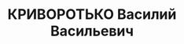 ---
title: КРИВОРОТЬКО Василий Васильевич
description: "1907 р., м. Миргород Полтавської обл., українець, із робітників, освіта\
  \ початкова. Проживав у м. Харків. Військовослужбовець, політрук. \n  Заарештований\
  \ 16 жовтня 1937 р. Засуджений Верховним Судом СРСР 8 січня 1938 р. за ст.ст. 54-1,\
  \ 54-8, 54-11 КК УРСР до розстрілу з конфіскацією особистого майна. \n  Реабілітований\
  \ Верховним Судом СРСР 19 листопада 1959 р."
---